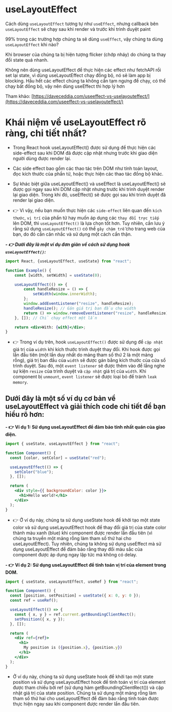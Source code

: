 # useLayoutEffect

Cách dùng `useLayoutEffect` tương tự như `useEffect`, nhưng callback bên `useLayoutEffect` sẽ chạy sau khi render và trước khi trình duyệt paint

99% trong các trường hợp chúng ta sẽ dùng `useEffect`, vậy chúng ta dùng `useLayoutEffect` khi nào?

Khi browser của chúng ta bị hiện tượng flicker (chớp nháy) do chúng ta thay đổi state quá nhanh.

Không nên dùng useLayoutEffect để thực hiện các effect như fetchAPI rồi set lại state, vì dùng useLayoutEffect chạy đồng bộ, nó sẽ làm app bị blocking. Hầu hết các effect chúng ta không cần tạm ngưng để chạy, có thể chạy bất đồng bộ, vậy nên dùng useEffect thì hợp lý hơn

Tham khảo: [https://daveceddia.com/useeffect-vs-uselayouteffect/](https://daveceddia.com/useeffect-vs-uselayouteffect/)

# Khái niệm về useLayoutEffect rõ ràng, chi tiết nhất?

- Trong React hook useLayoutEffect() được sử dụng để thực hiện các side-effect sau khi DOM đã được cập nhật nhưng trước khi giao diện người dùng được render lại.

- Các side effect bao gồm các thao tác trên DOM như tính toán layout, đọc kích thước của phần tử, hoặc thực hiện các thao tác đồng bộ khác.

- Sự khác biệt giữa useLayoutEffect() và useEffect là useLayoutEffect() sẽ được gọi ngay sau khi DOM cập nhật nhưng trước khi trình duyệt render lại giao diện. Trong khi đó, useEffect() sẽ được gọi sau khi trình duyệt đã render lại giao diện.

- 👉 Vì vậy, nếu bạn muốn thực hiện các `side-effect` liên quan đến `kích thước`, `vị trí` của phần tử hay muốn áp dụng các `thay đổi trực tiếp` lên DOM, thì `useLayoutEffect()` là lựa chọn tốt hơn. Tuy nhiên, cần lưu ý rằng sử dụng `useLayoutEffect()` có thể `gây chậm trễ` cho trang web của bạn, do đó cần cân nhắc và sử dụng một cách cẩn thận.

**_- 👉 Dưới đây là một ví dụ đơn giản về cách sử dụng hook `useLayoutEffect()`:_**

```jsx
import React, {useLayoutEffect, useState} from "react";

function Example() {
    const [width, setWidth] = useState(0);

    useLayoutEffect(() => {
        const handleResize = () => {
            setWidth(window.innerWidth);
        };
        window.addEventListener("resize", handleResize);
        handleResize(); // Gán giá trị ban đầu cho width
        return () => window.removeEventListener("resize", handleResize);
    }, []); // Chỉ chạy effect một lần

    return <div>With: {with}</div>;
}
```

- 👉 Trong ví dụ trên, hook `useLayoutEffect()` được sử dụng để `cập nhật` giá trị của `width` khi kích thước trình duyệt thay đổi. Khi hook được gọi lần đầu tiên (một lần duy nhất do mảng tham số thứ 2 là một mảng rỗng), giá trị ban đầu của `width` sẽ được gán bằng kích thước của cửa sổ trình duyệt. Sau đó, một `event listener` sẽ được thêm vào để lắng nghe sự kiện `resize` của trình duyệt và `cập nhật` giá trị của `width`. Khi component bị `unmount`, `event listener` sẽ được loại bỏ để tránh `leak memory`.

## Dưới đây là một số ví dụ cơ bản về useLayoutEffect và giải thích code chi tiết để bạn hiểu rõ hơn:

**- 👉 Ví dụ 1: Sử dụng useLayoutEffect để đảm bảo tính nhất quán của giao diện.**

```jsx
import { useState, useLayoutEffect } from "react";

function Component() {
  const [color, setColor] = useState("red");

  useLayoutEffect(() => {
    setColor("blue");
  }, []);

  return (
    <div style={{ backgroundColor: color }}>
      <h1>Hello world!</h1>
    </div>
  );
}
```

- 👉 Ở ví dụ này, chúng ta sử dụng useState hook để khởi tạo một state color và sử dụng useLayoutEffect hook để thay đổi giá trị của state color thành màu xanh (blue) khi component được render lần đầu tiên (vì chúng ta truyền một mảng rỗng làm tham số thứ hai cho useLayoutEffect). Tuy nhiên, chúng ta không sử dụng useEffect mà sử dụng useLayoutEffect để đảm bảo rằng thay đổi màu sắc của component được áp dụng ngay lập tức mà không có delay.

**- 👉 Ví dụ 2: Sử dụng useLayoutEffect để tính toán vị trí của element trong DOM.**

```jsx
import { useState, useLayoutEffect, useRef } from "react";

function Component() {
  const [position, setPosition] = useState({ x: 0, y: 0 });
  const ref = useRef();

  useLayoutEffect(() => {
    const { x, y } = ref.current.getBoundingClientRect();
    setPosition({ x, y });
  }, []);

  return (
    <div ref={ref}>
      <h1>
        My position is ({position.x}, {position.y})
      </h1>
    </div>
  );
}
```
- Ở ví dụ này, chúng ta sử dụng useState hook để khởi tạo một state position và sử dụng useLayoutEffect hook để tính toán vị trí của element được tham chiếu bởi ref (sử dụng hàm getBoundingClientRect()) và cập nhật giá trị của state position. Chúng ta sử dụng một mảng rỗng làm tham số thứ hai cho useLayoutEffect để đảm bảo rằng tính toán được thực hiện ngay sau khi component được render lần đầu tiên.